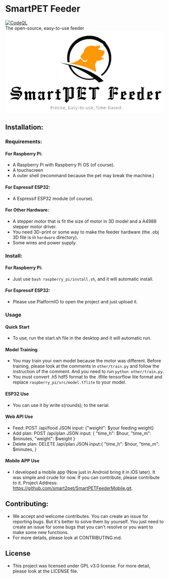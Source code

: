# SmartPET Feeder
[![CodeQL](https://github.com/smart2pet/SmartPET-Feeder/actions/workflows/codeql.yml/badge.svg)](https://github.com/smart2pet/SmartPET-Feeder/actions/workflows/codeql.yml)  
The open-source, easy-to-use feeder
![Logo](./doc/logo.png "Logo")

## Installation:

### Requirements:
#### For Raspberry Pi:
+ A Raspberry Pi with Raspberry Pi OS (of course).
+ A touchscreen
+ A outer shell (recommand because the pet may break the machine.)
#### For Espressif ESP32:
+ A Espressif ESP32 module (of course).
#### For Other Hardware:
+ A stepper motor that is fit the size of motor in 3D model and a A4988 stepper motor driver.
+ You need 3D-print or some way to make the feeder hardware (the .obj 3D file is in `hardware` directory).
+ Some wires and power supply.
### Install:
#### For Raspberry Pi:
+ Just use `bash raspberry_pi/install.sh`, and it will automatic install.
#### For Espressif ESP32:
+ Please use PlatformIO to open the project and just upload it.

### Usage
#### Quick Start
+ To use, run the start.sh file in the desktop and it will automatic run. 

#### Model Training
+ You may train your own model because the motor was different. Before training, please look at the comments in `other/train.py` and follow the instruction of the comment. And you need to run `python other/train.py`.
+ You must convert .h5 hdf5 format to the .tflite tensorflow lite format and replace `raspberry_pi/src/model.tflite` to your model.

#### ESP32 Use
+ You can use it by write s(rounds); to the serial.

#### Web API Use
+ Feed: POST /api/food JSON input: {"weight": $your feeding weight}
+ Add plan: POST /api/plan JSON input: {
                                       "time_h": $hour,
                                       "time_m": $minutes,
                                       "weight": $weight
                                       }
+ Delete plan: DELETE /api/plan JSON input:{
                                           "time_h": $hour,
                                           "time_m": $minutes,
                                           }

#### Mobile APP Use
+ I developed a mobile app (Now just in Android bring it in iOS later). It was simple and crude for now. If you can contribute, 
please contribute to it. Project Address: https://github.com/smart2pet/SmartPETFeederMobile.git. 
## Contributing:
+ We accept and welcome contributes. You can create an issue for reporting bugs. But it's better to solve them by yourself. You just need to 
create an issue for some bugs that you can't resolve or you want to make some new functions. 
+ For more details, please look at CONTRIBUTING.md.

## License
+ This project was licensed under GPL v3.0 license. For more detail, please look at the LICENSE file.